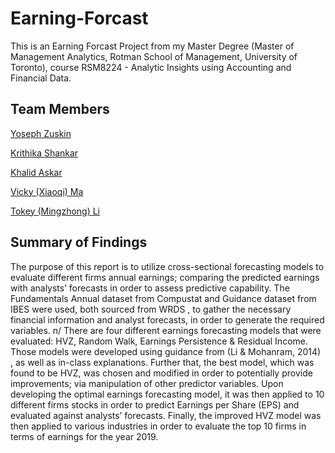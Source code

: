 # Earning-Forcast

This is an Earning Forcast Project from my Master Degree (Master of Management Analytics, Rotman School of Management, University of Toronto), course RSM8224 - Analytic Insights using Accounting and Financial Data. 

## Team Members

[Yoseph Zuskin](https://www.linkedin.com/in/yoseph-zuskin/)

[Krithika Shankar](https://www.linkedin.com/in/krithikashankar/)

[Khalid Askar](https://www.linkedin.com/in/khalidaskar/)

[Vicky (Xiaoqi) Ma](https://www.linkedin.com/in/vickyma20/)

[Tokey (Mingzhong) Li](https://www.linkedin.com/in/tokeyli/)

## Summary of Findings

The purpose of this report is to utilize cross-sectional forecasting models to evaluate different firms annual earnings; comparing the predicted earnings with analysts’ forecasts in order to assess predictive capability. The Fundamentals Annual dataset from Compustat and Guidance dataset from IBES were used, both sourced from WRDS , to gather the necessary financial information and analyst forecasts, in order to generate the required variables. n/
There are four different earnings forecasting models that were evaluated: HVZ, Random Walk, Earnings Persistence & Residual Income. Those models were developed using guidance from (Li & Mohanram, 2014) , as well as in-class explanations. Further that, the best model, which was found to be HVZ, was chosen and modified in order to potentially provide improvements; via manipulation of other predictor variables. Upon developing the optimal earnings forecasting model, it was then applied to 10 different firms stocks in order to predict Earnings per Share (EPS) and evaluated against analysts’ forecasts. Finally, the improved HVZ model was then applied to various industries in order to evaluate the top 10 firms in terms of earnings for the year 2019.

